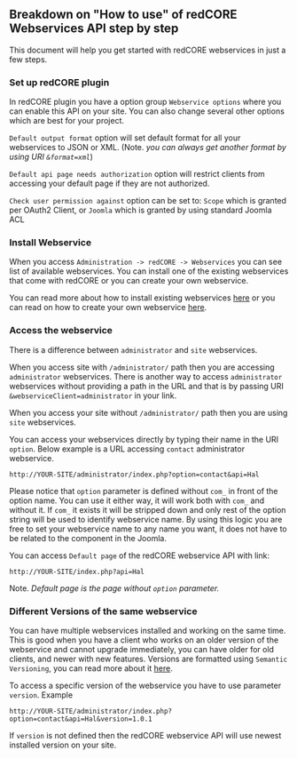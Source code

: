 ## Breakdown on "How to use" of redCORE Webservices API step by step

This document will help you get started with redCORE webservices in just a few steps.

### Set up redCORE plugin

In redCORE plugin you have a option group `Webservice options` where you can enable this API on your site.
You can also change several other options which are best for your project.

`Default output format` option will set default format for all your webservices to JSON or XML. (Note. _you can always get another format by using URI `&format=xml`_)

`Default api page needs authorization` option will restrict clients from accessing your default page if they are not authorized.

`Check user permission against` option can be set to: `Scope` which is granted per OAuth2 Client, or `Joomla` which is granted by using standard Joomla ACL

### Install Webservice

When you access `Administration -> redCORE -> Webservices` you can see list of available webservices. 
You can install one of the existing webservices that come with redCORE or you can create your own webservice.

You can read more about how to install existing webservices [here](chapters/webservices/installation.md) 
or you can read on how to create your own webservice [here](chapters/webservices/xml_file.md).

### Access the webservice

There is a difference between `administrator` and `site` webservices. 

When you access site with `/administrator/` path then you are accessing `administrator` webservices. There is another way to access `administrator` webservices without providing a path in the URL and that is by passing URI `&webserviceClient=administrator` in your link.

When you access your site without `/administrator/` path then you are using `site` webservices.

You can access your webservices directly by typing their name in the URI `option`. Below example is a URL accessing `contact` administrator webservice.

```
http://YOUR-SITE/administrator/index.php?option=contact&api=Hal
```

Please notice that `option` parameter is defined without `com_` in front of the option name. 
You can use it either way, it will work both with `com_` and without it. 
If `com_` it exists it will be stripped down and only rest of the option string will be used to identify webservice name. 
By using this logic you are free to set your webservice name to any name you want, it does not have to be related to the component in the Joomla.

You can access `Default page` of the redCORE webservice API with link:

```
http://YOUR-SITE/index.php?api=Hal
```

Note. _Default page is the page without `option` parameter._

### Different Versions of the same webservice

You can have multiple webservices installed and working on the same time. 
This is good when you have a client who works on an older version of the webservice and cannot upgrade immediately, 
you can have older for old clients, and newer with new features. Versions are formatted using `Semantic Versioning`, you can read more about it [here](http://semver.org/).

To access a specific version of the webservice you have to use parameter `version`. Example 

```
http://YOUR-SITE/administrator/index.php?option=contact&api=Hal&version=1.0.1
```

If `version` is not defined then the redCORE webservice API will use newest installed version on your site. 

